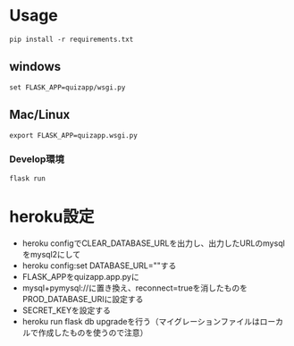 # Usage

`pip install -r requirements.txt`

## windows
`set FLASK_APP=quizapp/wsgi.py`

## Mac/Linux
`export FLASK_APP=quizapp.wsgi.py`

### Develop環境
`flask run`

# heroku設定
- heroku configでCLEAR_DATABASE_URLを出力し、出力したURLのmysqlをmysql2にして
- heroku config:set DATABASE_URL=""する
- FLASK_APPをquizapp.app.pyに
- mysql+pymysql://に置き換え、reconnect=trueを消したものをPROD_DATABASE_URIに設定する
- SECRET_KEYを設定する
- heroku run flask db upgradeを行う（マイグレーションファイルはローカルで作成したものを使うので注意）
